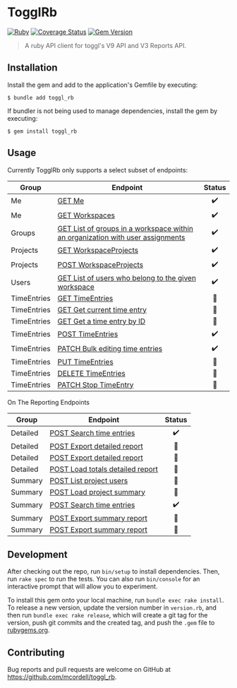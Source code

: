 # TogglRb

[![Ruby](https://github.com/mcordell/toggl_rb/actions/workflows/ruby.yml/badge.svg)](https://github.com/mcordell/toggl_rb/actions/workflows/ruby.yml)
[![Coverage Status](https://coveralls.io/repos/github/mcordell/toggl_rb/badge.svg)](https://coveralls.io/github/mcordell/toggl_rb)
[![Gem Version](https://badge.fury.io/rb/toggl_rb.svg)](https://badge.fury.io/rb/toggl_rb.svg)

> A ruby API client for toggl's V9 API and V3 Reports API.

## Installation

Install the gem and add to the application's Gemfile by executing:

    $ bundle add toggl_rb

If bundler is not being used to manage dependencies, install the gem by executing:

    $ gem install toggl_rb

## Usage

Currently TogglRb only supports a select subset of endpoints:

| Group       | Endpoint                                                                                                               | Status |
| ----------- | ---------------------------------------------------------------------------------------------------------------------- | :----: |
| Me          | [GET Me](https://engineering.toggl.com/docs/api/me/index.html#get-me)                                                  |   ✔️   |
| Me          | [GET Workspaces](https://engineering.toggl.com/docs/api/me/index.html#get-workspaces)                                  |   ✔️   |
| Groups      | [GET List of groups in a workspace within an organization with user assignments][group-doc]                            |   ✔️   |
| Projects    | [GET WorkspaceProjects](https://engineering.toggl.com/docs/api/projects#get-workspaceprojects)                         |   ✔️   |
| Projects    | [POST WorkspaceProjects](https://engineering.toggl.com/docs/api/projects#post-workspaceprojects)                       |   ✔️   |
| Users       | [GET List of users who belong to the given workspace](workspace-users-doc)                                             |   ✔️   |
| TimeEntries | [GET TimeEntries](https://engineering.toggl.com/docs/api/time_entries#get-timeentries)                                 |   🔲   |
| TimeEntries | [GET Get current time entry](https://engineering.toggl.com/docs/api/time_entries#get-get-current-time-entry)           |   🔲   |
| TimeEntries | [GET Get a time entry by ID](https://engineering.toggl.com/docs/api/time_entries#get-get-a-time-entry-by-id)           |   🔲   |
| TimeEntries | [POST TimeEntries](https://engineering.toggl.com/docs/api/time_entries#post-timeentries)                               |   ✔️   |
| TimeEntries | [PATCH Bulk editing time entries](https://engineering.toggl.com/docs/api/time_entries#patch-bulk-editing-time-entries) |   ✔️   |
| TimeEntries | [PUT TimeEntries](https://engineering.toggl.com/docs/api/time_entries#put-timeentries)                                 |   🔲   |
| TimeEntries | [DELETE TimeEntries](https://engineering.toggl.com/docs/api/time_entries#delete-timeentries)                           |   🔲   |
| TimeEntries | [PATCH Stop TimeEntry](https://engineering.toggl.com/docs/api/time_entries#patch-stop-timeentry)                       |   🔲   |

On The Reporting Endpoints

| Group    | Endpoint                                                                                                                         | Status |
| -------- | -------------------------------------------------------------------------------------------------------------------------------- | :----: |
| Detailed | [POST Search time entries](https://engineering.toggl.com/docs/reports/detailed_reports#post-search-time-entries)                 |   ✔️   |
| Detailed | [POST Export detailed report](https://engineering.toggl.com/docs/reports/detailed_reports#post-export-detailed-report)           |   🔲   |
| Detailed | [POST Export detailed report](https://engineering.toggl.com/docs/reports/detailed_reports#post-export-detailed-report-1)         |   🔲   |
| Detailed | [POST Load totals detailed report](https://engineering.toggl.com/docs/reports/detailed_reports#post-load-totals-detailed-report) |   🔲   |
| Summary  | [POST List project users](https://engineering.toggl.com/docs/reports/summary_reports#post-list-project-users)                    |   🔲   |
| Summary  | [POST Load project summary](https://engineering.toggl.com/docs/reports/summary_reports#post-load-project-summary)                |   🔲   |
| Summary  | [POST Search time entries](https://engineering.toggl.com/docs/reports/summary_reports#post-search-time-entries)                  |   ✔️   |
| Summary  | [POST Export summary report](https://engineering.toggl.com/docs/reports/summary_reports#post-export-summary-report)              |   🔲   |
| Summary  | [POST Export summary report](https://engineering.toggl.com/docs/reports/summary_reports#post-export-summary-report-1)            |   🔲   |

## Development

After checking out the repo, run `bin/setup` to install dependencies. Then, run `rake spec` to run the tests. You can also run `bin/console` for an interactive prompt that will allow you to experiment.

To install this gem onto your local machine, run `bundle exec rake install`. To release a new version, update the version number in `version.rb`, and then run `bundle exec rake release`, which will create a git tag for the version, push git commits and the created tag, and push the `.gem` file to [rubygems.org](https://rubygems.org).

## Contributing

Bug reports and pull requests are welcome on GitHub at https://github.com/mcordell/toggl_rb.

[group-doc]: https://engineering.toggl.com/docs/api/groups#get-list-of-groups-in-a-workspace-within-an-organization-with-user-assignments
[workspace-users-doc]: https://engineering.toggl.com/docs/api/workspaces#get-list-of-users-who-belong-to-the-given-workspace
